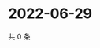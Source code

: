# 2022-06-29

共 0 条

<!-- BEGIN WEIBO -->
<!-- 最后更新时间 Wed Jun 29 2022 23:46:57 GMT+0800 (China Standard Time) -->

<!-- END WEIBO -->
